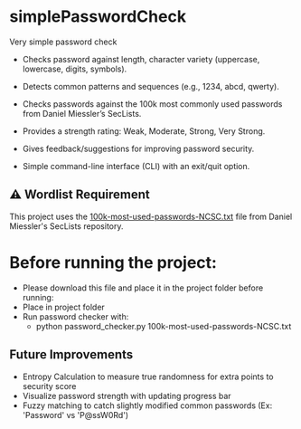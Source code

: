 # simplePasswordCheck
Very simple password check

- Checks password against length, character variety (uppercase, lowercase, digits, symbols).

- Detects common patterns and sequences (e.g., 1234, abcd, qwerty).

- Checks passwords against the 100k most commonly used passwords from Daniel Miessler’s SecLists.

- Provides a strength rating: Weak, Moderate, Strong, Very Strong.

- Gives feedback/suggestions for improving password security.

- Simple command-line interface (CLI) with an exit/quit option.

## ⚠️ Wordlist Requirement
This project uses the [100k-most-used-passwords-NCSC.txt](https://github.com/danielmiessler/SecLists/blob/master/Passwords/Common-Credentials/100k-most-used-passwords-NCSC.txt) 
file from Daniel Miessler's SecLists repository.

# Before running the project:
- Please download this file and place it in the project folder before running:
- Place in project folder
- Run password checker with:
  - python password_checker.py 100k-most-used-passwords-NCSC.txt

## Future Improvements
- Entropy Calculation to measure true randomness for extra points to security score
- Visualize password strength with updating progress bar
- Fuzzy matching to catch slightly modified common passwords (Ex: 'Password' vs 'P@ssW0Rd')
